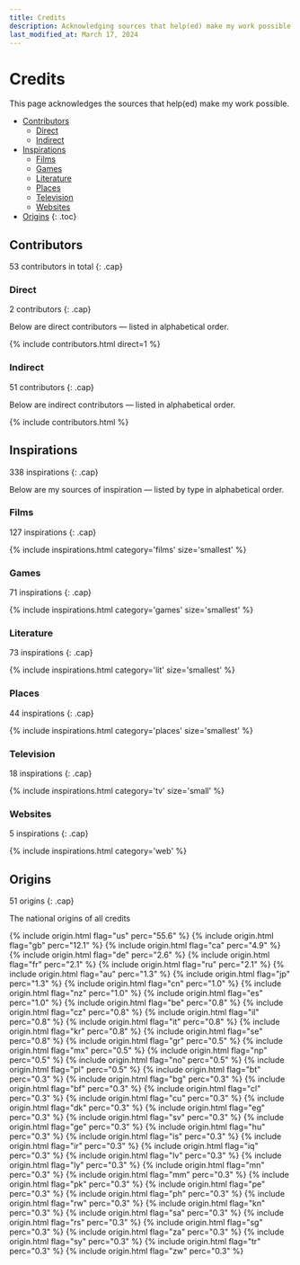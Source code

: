 ```yaml
---
title: Credits
description: Acknowledging sources that help(ed) make my work possible
last_modified_at: March 17, 2024
---
```


# Credits
This page acknowledges the sources that help(ed) make my work possible.

- [Contributors](#contributors)
  - [Direct](#direct)
  - [Indirect](#indirect)
- [Inspirations](#inspirations)
  - [Films](#films)
  - [Games](#games)
  - [Literature](#literature)
  - [Places](#places)
  - [Television](#television)
  - [Websites](#websites)
- [Origins](#origins)
{: .toc}

## Contributors
53 contributors in total
{: .cap}

### Direct
2 contributors
{: .cap}

Below are direct contributors — listed in alphabetical order.

{% include contributors.html direct=1 %}

### Indirect
51 contributors
{: .cap}

Below are indirect contributors — listed in alphabetical order.

{% include contributors.html %}

## Inspirations
338 inspirations
{: .cap}

Below are my sources of inspiration — listed by type in alphabetical order.

### Films
127 inspirations
{: .cap}

{% include inspirations.html category='films' size='smallest' %}

### Games
71 inspirations
{: .cap}

{% include inspirations.html category='games' size='smallest' %}

### Literature
73 inspirations
{: .cap}

{% include inspirations.html category='lit' size='smallest' %}

### Places
44 inspirations
{: .cap}

{% include inspirations.html category='places' size='smallest' %}

### Television
18 inspirations
{: .cap}

{% include inspirations.html category='tv' size='small' %}

### Websites
5 inspirations
{: .cap}

{% include inspirations.html category='web' %}

## Origins
51 origins
{: .cap}

The national origins of all credits

{% include origin.html flag="us" perc="55.6" %}
{% include origin.html flag="gb" perc="12.1" %}
{% include origin.html flag="ca" perc="4.9" %}
{% include origin.html flag="de" perc="2.6" %}
{% include origin.html flag="fr" perc="2.1" %}
{% include origin.html flag="ru" perc="2.1" %}
{% include origin.html flag="au" perc="1.3" %}
{% include origin.html flag="jp" perc="1.3" %}
{% include origin.html flag="cn" perc="1.0" %}
{% include origin.html flag="nz" perc="1.0" %}
{% include origin.html flag="es" perc="1.0" %}
{% include origin.html flag="be" perc="0.8" %}
{% include origin.html flag="cz" perc="0.8" %}
{% include origin.html flag="il" perc="0.8" %}
{% include origin.html flag="it" perc="0.8" %}
{% include origin.html flag="kr" perc="0.8" %}
{% include origin.html flag="se" perc="0.8" %}
{% include origin.html flag="gr" perc="0.5" %}
{% include origin.html flag="mx" perc="0.5" %}
{% include origin.html flag="np" perc="0.5" %}
{% include origin.html flag="no" perc="0.5" %}
{% include origin.html flag="pl" perc="0.5" %}
{% include origin.html flag="bt" perc="0.3" %}
{% include origin.html flag="bg" perc="0.3" %}
{% include origin.html flag="bf" perc="0.3" %}
{% include origin.html flag="cl" perc="0.3" %}
{% include origin.html flag="cu" perc="0.3" %}
{% include origin.html flag="dk" perc="0.3" %}
{% include origin.html flag="eg" perc="0.3" %}
{% include origin.html flag="sv" perc="0.3" %}
{% include origin.html flag="ge" perc="0.3" %}
{% include origin.html flag="hu" perc="0.3" %}
{% include origin.html flag="is" perc="0.3" %}
{% include origin.html flag="ir" perc="0.3" %}
{% include origin.html flag="iq" perc="0.3" %}
{% include origin.html flag="lv" perc="0.3" %}
{% include origin.html flag="ly" perc="0.3" %}
{% include origin.html flag="mn" perc="0.3" %}
{% include origin.html flag="mm" perc="0.3" %}
{% include origin.html flag="pk" perc="0.3" %}
{% include origin.html flag="pe" perc="0.3" %}
{% include origin.html flag="ph" perc="0.3" %}
{% include origin.html flag="rw" perc="0.3" %}
{% include origin.html flag="kn" perc="0.3" %}
{% include origin.html flag="sa" perc="0.3" %}
{% include origin.html flag="rs" perc="0.3" %}
{% include origin.html flag="sg" perc="0.3" %}
{% include origin.html flag="za" perc="0.3" %}
{% include origin.html flag="sy" perc="0.3" %}
{% include origin.html flag="tr" perc="0.3" %}
{% include origin.html flag="zw" perc="0.3" %}